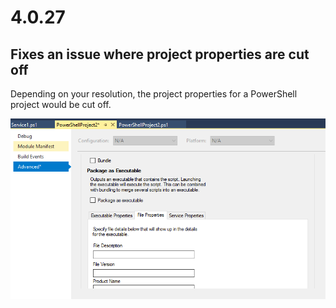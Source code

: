 # 4.0.27

## Fixes an issue where project properties are cut off 

Depending on your resolution, the project properties for a PowerShell project would be cut off. 

![Project properties cut off](../../.gitbook/assets/image%20%284%29.png)

